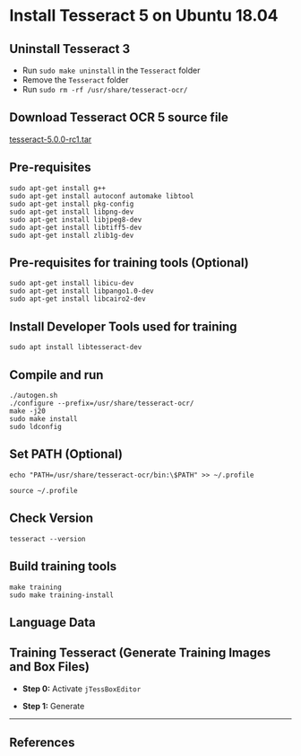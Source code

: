 # Install Tesseract 5 on Ubuntu 18.04


## Uninstall Tesseract 3

- Run `sudo make uninstall` in the `Tesseract` folder
- Remove the `Tesseract` folder
- Run `sudo rm -rf /usr/share/tesseract-ocr/`

## Download Tesseract OCR 5 source file

[tesseract-5.0.0-rc1.tar](https://github.com/tesseract-ocr/tesseract/releases)

## Pre-requisites

```shell
sudo apt-get install g++
sudo apt-get install autoconf automake libtool
sudo apt-get install pkg-config
sudo apt-get install libpng-dev
sudo apt-get install libjpeg8-dev
sudo apt-get install libtiff5-dev
sudo apt-get install zlib1g-dev
```

## Pre-requisites for training tools (Optional)

```shell
sudo apt-get install libicu-dev
sudo apt-get install libpango1.0-dev
sudo apt-get install libcairo2-dev
```

## Install Developer Tools used for training

```shell
sudo apt install libtesseract-dev
```

## Compile and run

```shell
./autogen.sh
./configure --prefix=/usr/share/tesseract-ocr/
make -j20
sudo make install
sudo ldconfig
```

## Set PATH (Optional)

```shell
echo "PATH=/usr/share/tesseract-ocr/bin:\$PATH" >> ~/.profile

source ~/.profile
```

## Check Version

```shell
tesseract --version
```

## Build training tools

```shell
make training
sudo make training-install
```

## Language Data


## Training Tesseract (Generate Training Images and Box Files)

- **Step 0:** Activate `jTessBoxEditor`

- **Step 1:** Generate




---

## References

